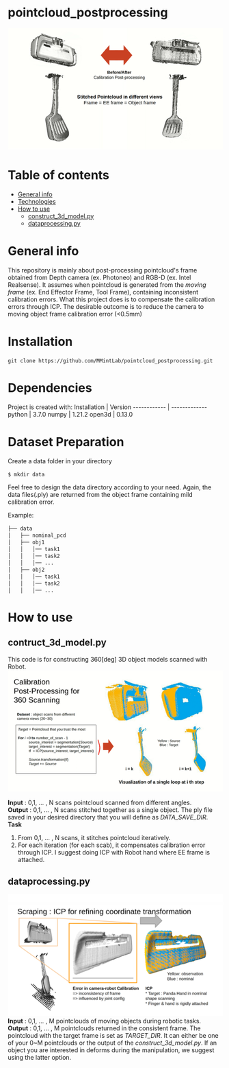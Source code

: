 # pointcloud_postprocessing

![construct seamless 3d model](figures/git_3d_modelling_teaser.gif)


# Table of contents
* [General info](#general-info)
* [Technologies](#technologies)
* [How to use](#Codes)
	* [construct_3d_model.py](#construct_3d_model.py)  
	* [dataprocessing.py](#dataprocessing.py)  


# General info
This repository is mainly about post-processing pointcloud's frame obtained from Depth camera (ex. Photoneo) and RGB-D (ex. Intel Realsense). 
It assumes when pointcloud is generated from the *moving frame* (ex. End Effector Frame, Tool Frame), containing inconsistent calibration errors.
What this project does is to compensate the calibration errors through ICP. The desirable outcome is to reduce the camera to moving object frame calibration error (<0.5mm)

# Installation
```
git clone https://github.com/MMintLab/pointcloud_postprocessing.git
```

# Dependencies
Project is created with:
Installation | Version
------------ | -------------
python | 3.7.0
numpy | 1.21.2
open3d | 0.13.0

# Dataset Preparation
Create a data folder in your directory 
```
$ mkdir data
```
Feel free to design the data directory according to your need. Again, the data files(.ply) are returned from the object frame containing mild calibration error.

Example: 
```
├── data
│   ├── nominal_pcd
│   ├── obj1
│   │   │── task1
│   │   │── task2
│   │   │── ...
│   ├── obj2
│   │   │── task1
│   │   │── task2
│   │   │── ...
```




# How to use

## contruct_3d_model.py
This code is for constructing 360[deg] 3D object models scanned with Robot.\
![Summary of construct_3d_model.py](figures/git_3d_modelling_teaser2.gif)

**Input** : 0,1, ... , N scans pointcloud scanned from different angles.\
**Output** : 0,1, ... , N scans stitched together as a single object. The ply file saved in your desired directory that you will define as *DATA_SAVE_DIR*. \
**Task** 
1.  From 0,1, ... , N scans, it stitches pointcloud iteratively. 
2. For each iteration (for each scab), it compensates calibration error through ICP. I suggest doing ICP with Robot hand where EE frame is attached.



## dataprocessing.py
![Summary of dataprocessing.py](figures/git-pointcloud_postprocessing.png)
**Input** : 0,1, ... , M pointclouds of moving objects during robotic tasks. \
**Output** : 0,1, ... , M pointclouds returned in the consistent frame. The pointcloud with the target frame is set as *TARGET_DIR*. It can either be one of your 0~M pointclouds or the output of the *construct_3d_model.py*. If an object you are interested in deforms during the manipulation, we suggest using the latter option.
